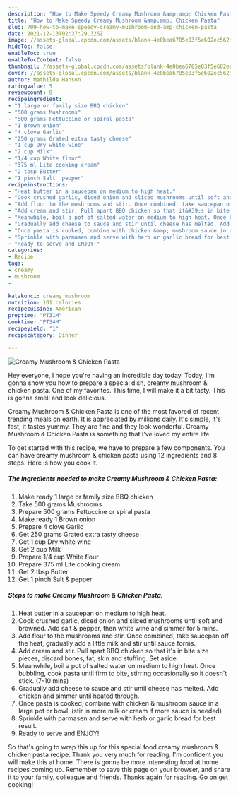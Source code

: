 ```yaml
---
description: "How to Make Speedy Creamy Mushroom &amp;amp; Chicken Pasta"
title: "How to Make Speedy Creamy Mushroom &amp;amp; Chicken Pasta"
slug: 709-how-to-make-speedy-creamy-mushroom-and-amp-chicken-pasta
date: 2021-12-13T02:37:29.325Z
image: //assets-global.cpcdn.com/assets/blank-4e0bea6785e03f5e602ec562f230caae08da540cada707380b4fe1bbebba43da.png
hideToc: false
enableToc: true
enableTocContent: false
thumbnail: //assets-global.cpcdn.com/assets/blank-4e0bea6785e03f5e602ec562f230caae08da540cada707380b4fe1bbebba43da.png
cover: //assets-global.cpcdn.com/assets/blank-4e0bea6785e03f5e602ec562f230caae08da540cada707380b4fe1bbebba43da.png
author: Mathilda Hanson
ratingvalue: 5
reviewcount: 9
recipeingredient:
- "1 large or family size BBQ chicken"
- "500 grams Mushrooms"
- "500 grams Fettuccine or spiral pasta"
- "1 Brown onion"
- "4 clove Garlic"
- "250 grams Grated extra tasty cheese"
- "1 cup Dry white wine"
- "2 cup Milk"
- "1/4 cup White flour"
- "375 ml Lite cooking cream"
- "2 tbsp Butter"
- "1 pinch Salt  pepper"
recipeinstructions:
- "Heat butter in a saucepan on medium to high heat."
- "Cook crushed garlic, diced onion and sliced mushrooms until soft and browned. Add salt &amp; pepper, then white wine and simmer for 5 mins."
- "Add flour to the mushrooms and stir. Once combined, take saucepan off the heat, gradually add a little milk and stir until sauce forms."
- "Add cream and stir. Pull apart BBQ chicken so that it&#39;s in bite size pieces, discard bones, fat, skin and stuffing. Set aside."
- "Meanwhile, boil a pot of salted water on medium to high heat. Once bubbling, cook pasta until firm to bite, stirring occasionally so it doesn&#39;t stick. (7-10 mins)"
- "Gradually add cheese to sauce and stir until cheese has melted. Add chicken and simmer until heated through."
- "Once pasta is cooked, combine with chicken &amp; mushroom sauce in a large pot or bowl. (stir in more milk or cream if more sauce is needed)"
- "Sprinkle with parmasen and serve with herb or garlic bread for best result."
- "Ready to serve and ENJOY!"
categories:
- Recipe
tags:
- creamy
- mushroom
- 

katakunci: creamy mushroom  
nutrition: 101 calories
recipecuisine: American
preptime: "PT31M"
cooktime: "PT34M"
recipeyield: "1"
recipecategory: Dinner

---
```



![Creamy Mushroom &amp; Chicken Pasta](//assets-global.cpcdn.com/assets/blank-4e0bea6785e03f5e602ec562f230caae08da540cada707380b4fe1bbebba43da.png)

Hey everyone, I hope you're having an incredible day today. Today, I'm gonna show you how to prepare a special dish, creamy mushroom &amp; chicken pasta. One of my favorites. This time, I will make it a bit tasty. This is gonna smell and look delicious.



Creamy Mushroom &amp; Chicken Pasta is one of the most favored of recent trending meals on earth. It is appreciated by millions daily. It's simple, it's fast, it tastes yummy. They are fine and they look wonderful. Creamy Mushroom &amp; Chicken Pasta is something that I've loved my entire life.


To get started with this recipe, we have to prepare a few components. You can have creamy mushroom &amp; chicken pasta using 12 ingredients and 8 steps. Here is how you cook it.

<!--inarticleads1-->

##### The ingredients needed to make Creamy Mushroom &amp; Chicken Pasta:

1. Make ready 1 large or family size BBQ chicken
1. Take 500 grams Mushrooms
1. Prepare 500 grams Fettuccine or spiral pasta
1. Make ready 1 Brown onion
1. Prepare 4 clove Garlic
1. Get 250 grams Grated extra tasty cheese
1. Get 1 cup Dry white wine
1. Get 2 cup Milk
1. Prepare 1/4 cup White flour
1. Prepare 375 ml Lite cooking cream
1. Get 2 tbsp Butter
1. Get 1 pinch Salt &amp; pepper




<!--inarticleads2-->

##### Steps to make Creamy Mushroom &amp; Chicken Pasta:

1. Heat butter in a saucepan on medium to high heat.
1. Cook crushed garlic, diced onion and sliced mushrooms until soft and browned. Add salt &amp; pepper, then white wine and simmer for 5 mins.
1. Add flour to the mushrooms and stir. Once combined, take saucepan off the heat, gradually add a little milk and stir until sauce forms.
1. Add cream and stir. Pull apart BBQ chicken so that it&#39;s in bite size pieces, discard bones, fat, skin and stuffing. Set aside.
1. Meanwhile, boil a pot of salted water on medium to high heat. Once bubbling, cook pasta until firm to bite, stirring occasionally so it doesn&#39;t stick. (7-10 mins)
1. Gradually add cheese to sauce and stir until cheese has melted. Add chicken and simmer until heated through.
1. Once pasta is cooked, combine with chicken &amp; mushroom sauce in a large pot or bowl. (stir in more milk or cream if more sauce is needed)
1. Sprinkle with parmasen and serve with herb or garlic bread for best result.
1. Ready to serve and ENJOY!



So that's going to wrap this up for this special food creamy mushroom &amp; chicken pasta recipe. Thank you very much for reading. I'm confident you will make this at home. There is gonna be more interesting food at home recipes coming up. Remember to save this page on your browser, and share it to your family, colleague and friends. Thanks again for reading. Go on get cooking!

